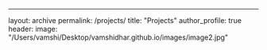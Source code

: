 ---
layout: archive
permalink: /projects/
title: "Projects"
author_profile: true
header:
  image: "/Users/vamshi/Desktop/vamshidhar.github.io/images/image2.jpg"
